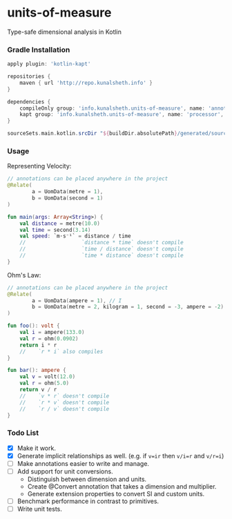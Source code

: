 # units-of-measure
Type-safe dimensional analysis in Kotlin

### Gradle Installation
```groovy
apply plugin: 'kotlin-kapt'

repositories {
    maven { url 'http://repo.kunalsheth.info' }
}

dependencies {
    compileOnly group: 'info.kunalsheth.units-of-measure', name: 'annotations', version: '1.1.3'
    kapt group: 'info.kunalsheth.units-of-measure', name: 'processor', version: '1.1.3'
}

sourceSets.main.kotlin.srcDir "${buildDir.absolutePath}/generated/source/kaptKotlin/main"
```

### Usage
Representing Velocity:
```kotlin
// annotations can be placed anywhere in the project
@Relate(
        a = UomData(metre = 1),
        b = UomData(second = 1)
)

fun main(args: Array<String>) {
    val distance = metre(10.0)
    val time = second(3.14)
    val speed: `m⋅s⁻¹` = distance / time
    //                  `distance * time` doesn't compile
    //                  `time / distance` doesn't compile
    //                  `time * distance` doesn't compile
}
```
Ohm's Law:
```kotlin
// annotations can be placed anywhere in the project
@Relate(
        a = UomData(ampere = 1), // I
        b = UomData(metre = 2, kilogram = 1, second = -3, ampere = -2) // R
)

fun foo(): volt {
    val i = ampere(133.0)
    val r = ohm(0.0902)
    return i * r
    //    `r * i` also compiles
}

fun bar(): ampere {
    val v = volt(12.0)
    val r = ohm(5.0)
    return v / r
    //    `v * r` doesn't compile
    //    `r * v` doesn't compile
    //    `r / v` doesn't compile
}
```

### Todo List
- [x] Make it work.
- [x] Generate implicit relationships as well. (e.g. if ``v=ir`` then ``v/i=r`` and ``v/r=i``)
- [ ] Make annotations easier to write and manage.
- [ ] Add support for unit conversions.
    - Distinguish between dimension and units.
    - Create @Convert annotation that takes a dimension and multiplier.
    - Generate extension properties to convert SI and custom units.
- [ ] Benchmark performance in contrast to primitives.
- [ ] Write unit tests.
